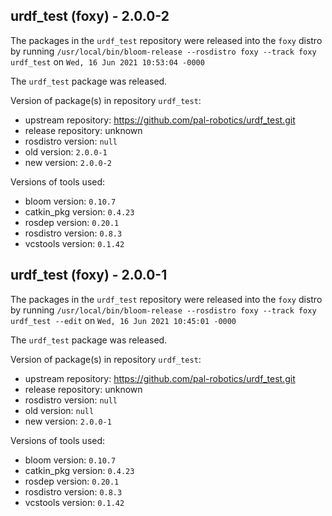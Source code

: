 ## urdf_test (foxy) - 2.0.0-2

The packages in the `urdf_test` repository were released into the `foxy` distro by running `/usr/local/bin/bloom-release --rosdistro foxy --track foxy urdf_test` on `Wed, 16 Jun 2021 10:53:04 -0000`

The `urdf_test` package was released.

Version of package(s) in repository `urdf_test`:

- upstream repository: https://github.com/pal-robotics/urdf_test.git
- release repository: unknown
- rosdistro version: `null`
- old version: `2.0.0-1`
- new version: `2.0.0-2`

Versions of tools used:

- bloom version: `0.10.7`
- catkin_pkg version: `0.4.23`
- rosdep version: `0.20.1`
- rosdistro version: `0.8.3`
- vcstools version: `0.1.42`


## urdf_test (foxy) - 2.0.0-1

The packages in the `urdf_test` repository were released into the `foxy` distro by running `/usr/local/bin/bloom-release --rosdistro foxy --track foxy urdf_test --edit` on `Wed, 16 Jun 2021 10:45:01 -0000`

The `urdf_test` package was released.

Version of package(s) in repository `urdf_test`:

- upstream repository: https://github.com/pal-robotics/urdf_test.git
- release repository: unknown
- rosdistro version: `null`
- old version: `null`
- new version: `2.0.0-1`

Versions of tools used:

- bloom version: `0.10.7`
- catkin_pkg version: `0.4.23`
- rosdep version: `0.20.1`
- rosdistro version: `0.8.3`
- vcstools version: `0.1.42`



